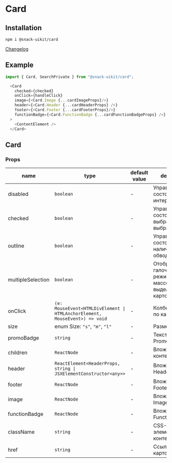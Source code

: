 # Card

## Installation
`npm i @snack-uikit/card`

[Changelog](./CHANGELOG.md)

## Example

```typescript jsx
import { Card, SearchPrivate } from "@snack-uikit/card";

  <Card
    checked={checked}
    onClick={handleClick}
    image={<Card.Image {...cardImageProps}/>}
    header={<Card.Header {...cardHeaderProps} />}
    footer={<Card.Footer {...cardFooterProps}/>}
    functionBadge={<Card.FunctionBadge {...cardFunctionBadgeProps} />}
  >
    <ContentElement />
  </Card>
```

[//]: DOCUMENTATION_SECTION_START
[//]: THIS_SECTION_IS_AUTOGENERATED_PLEASE_DONT_EDIT_IT
## Card
### Props
| name | type | default value | description |
|------|------|---------------|-------------|
| disabled | `boolean` | - | Управление состоянием интерактивности |
| checked | `boolean` | - | Управление состоянием выбран/не выбран |
| outline | `boolean` | - | Управление состоянием наличия обводки |
| multipleSelection | `boolean` | - | Отображение галочки для режима массового выделения карточек |
| onClick | `(e: MouseEvent<HTMLDivElement \| HTMLAnchorElement, MouseEvent>) => void` | - | Колбек на клик по карточке |
| size | enum Size: `"s"`, `"m"`, `"l"` | - | Размер |
| promoBadge | `string` | - | Текст для PromoBadge |
| children | `ReactNode` | - | Вложенный контент |
| header | `ReactElement<HeaderProps, string \| JSXElementConstructor<any>>` | - | Вложенный Header |
| footer | `ReactNode` | - | Вложенный Footer |
| image | `ReactNode` | - | Вложенный Image |
| functionBadge | `ReactNode` | - | Вложенный FunctionBadge |
| className | `string` | - | CSS-класс для элемента с контентом |
| href | `string` | - | Ссылка карточки |


[//]: DOCUMENTATION_SECTION_END
